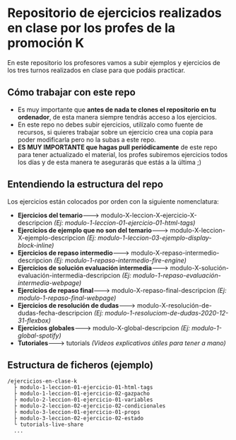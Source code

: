 # Repositorio de ejercicios realizados en clase por los profes de la promoción K

En este repositorio los profesores vamos a subir ejemplos y ejercicios de los tres turnos realizados en clase para que podáis practicar.

## Cómo trabajar con este repo

 - Es muy importante que **antes de nada te clones el repositorio en tu ordenador**, de esta manera siempre tendrás acceso a los ejercicios.
 - En este repo no debes subir ejercicios, utilízalo como fuente de recursos, si quieres trabajar sobre un ejercicio crea una copia para poder modificarla pero no la subas a este repo.
 - **ES MUY IMPORTANTE que hagas pull periódicamente** de este repo para tener actualizado el material, los profes subiremos ejercicios todos los días y de esta manera te asegurarás que estás a la última ;)

 ## Entendiendo la estructura del repo
Los ejercicios están colocados por orden con la siguiente nomenclatura:

 - **Ejercicios del temario**---> modulo-X-leccion-X-ejercicio-X-descripcion _(Ej: modulo-1-leccion-01-ejercicio-01-html-tags)_
 - **Ejercicios de ejemplo que no son del temario**---> modulo-X-leccion-X-ejemplo-descripcion _(Ej: modulo-1-leccion-03-ejemplo-display-block-inline)_
 - **Ejercicios de repaso intermedio**---> modulo-X-repaso-intermedio-descripcion _(Ej: modulo-1-repaso-intermedio-fire-engine)_
 - **Ejercicios de solución evaluación intermedia**---> modulo-X-solución-evaluación-intermedia-descripcion _(Ej: modulo-1-repaso-evaluación-intermedia-webpage)_
 - **Ejercicios de repaso final**---> modulo-X-repaso-final-descripcion _(Ej: modulo-1-repaso-final-webpage)_
 - **Ejercicios de resolución de dudas**---> modulo-X-resolución-de-dudas-fecha-descripcion _(Ej: modulo-1-resoluciom-de-dudas-2020-12-31-flexbox)_
 - **Ejercicios globales**---> modulo-X-global-descripcion _(Ej: modulo-1-global-spotify)_
  - **Tutoriales**---> tutorials _(Videos explicativos útiles para tener a mano)_


## Estructura de ficheros (ejemplo)

```
/ejercicios-en-clase-k
  ├ modulo-1-leccion-01-ejercicio-01-html-tags
  ├ modulo-1-leccion-01-ejercicio-02-gazpacho
  ├ modulo-2-leccion-01-ejercicio-01-variables
  ├ modulo-2-leccion-02-ejercicio-02-condicionales
  ├ modulo-3-leccion-01-ejercicio-01-props
  ├ modulo-3-leccion-02-ejercicio-02-estado
  └ tutorials-live-share
  ...
```

